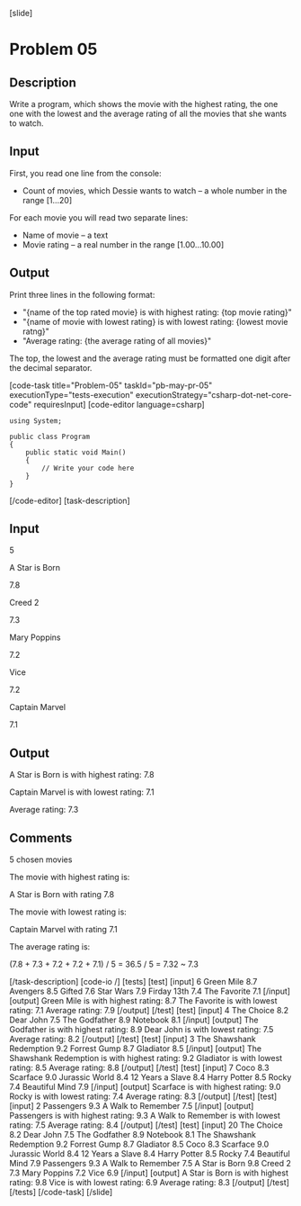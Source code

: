 [slide]
# Problem 05
## Description
Write a program, which shows the movie with the highest rating, the one one with the lowest and the average rating of all the movies  that she wants to watch.  

## Input
First, you read one line from the console:
- Count of movies, which Dessie wants to watch – a whole number in the range [1…20] 

For each movie you will read two separate lines:
- Name of movie – a text 
- Movie rating – a real number in the range [1.00…10.00]

## Output
Print three lines in the following format:
- "\{name of the top rated movie\} is with highest rating: \{top movie rating\}"
- "\{name of movie with lowest rating\} is with lowest rating: \{lowest movie ratng\}"
- "Average rating: \{the average rating of all movies\}"

The top, the lowest and the average rating must be formatted one digit after the decimal separator.

[code-task title="Problem-05" taskId="pb-may-pr-05" executionType="tests-execution" executionStrategy="csharp-dot-net-core-code" requiresInput]
[code-editor language=csharp]
```
using System;

public class Program
{
	public static void Main()
	{
		// Write your code here
	}
}
```
[/code-editor]
[task-description]
## Input
5

A Star is Born

7.8

Creed 2

7.3

Mary Poppins

7.2

Vice

7.2

Captain Marvel

7.1

## Output
A Star is Born is with highest rating: 7.8

Captain Marvel is with lowest rating: 7.1

Average rating: 7.3

## Comments
5 chosen movies

The movie with highest rating is:

A Star is Born with rating 7.8

The movie with lowest rating is:

Captain Marvel with rating 7.1

The average rating is:

(7.8 + 7.3 + 7.2 + 7.2 + 7.1) / 5 = 36.5 / 5 = 7.32 ~ 7.3

[/task-description]
[code-io /]
[tests]
[test]
[input]
6
Green Mile
8.7
Avengers
8.5
Gifted
7.6
Star Wars
7.9
Firday 13th
7.4
The Favorite
7.1
[/input]
[output]
Green Mile is with highest rating: 8.7
The Favorite is with lowest rating: 7.1
Average rating: 7.9
[/output]
[/test]
[test]
[input]
4
The Choice
8.2
Dear John
7.5
The Godfather
8.9
Notebook
8.1
[/input]
[output]
The Godfather is with highest rating: 8.9
Dear John is with lowest rating: 7.5
Average rating: 8.2
[/output]
[/test]
[test]
[input]
3
The Shawshank Redemption
9.2
Forrest Gump
8.7
Gladiator
8.5
[/input]
[output]
The Shawshank Redemption is with highest rating: 9.2
Gladiator is with lowest rating: 8.5
Average rating: 8.8
[/output]
[/test]
[test]
[input]
7
Coco
8.3
Scarface
9.0
Jurassic World
8.4
12 Years a Slave
8.4
Harry Potter
8.5
Rocky
7.4
Beautiful Mind
7.9
[/input]
[output]
Scarface is with highest rating: 9.0
Rocky is with lowest rating: 7.4
Average rating: 8.3
[/output]
[/test]
[test]
[input]
2
Passengers
9.3
A Walk to Remember
7.5
[/input]
[output]
Passengers is with highest rating: 9.3
A Walk to Remember is with lowest rating: 7.5
Average rating: 8.4
[/output]
[/test]
[test]
[input]
20
The Choice
8.2
Dear John
7.5
The Godfather
8.9
Notebook
8.1
The Shawshank Redemption
9.2
Forrest Gump
8.7
Gladiator
8.5
Coco
8.3
Scarface
9.0
Jurassic World
8.4
12 Years a Slave
8.4
Harry Potter
8.5
Rocky
7.4
Beautiful Mind
7.9
Passengers
9.3
A Walk to Remember
7.5
A Star is Born
9.8
Creed 2
7.3
Mary Poppins
7.2
Vice
6.9
[/input]
[output]
A Star is Born is with highest rating: 9.8
Vice is with lowest rating: 6.9
Average rating: 8.3
[/output]
[/test]
[/tests]
[/code-task]
[/slide]
